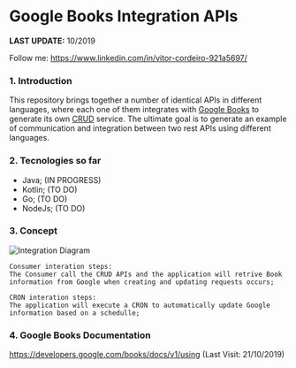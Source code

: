 # Google Books Integration APIs

**LAST UPDATE:** 10/2019

Follow me: https://www.linkedin.com/in/vitor-cordeiro-921a5697/

### 1. Introduction

This repository brings together a number of identical APIs in different languages, where each one of them integrates with [Google Books](https://developers.google.com/books/docs/v1/using) to generate its own [CRUD](https://en.wikipedia.org/wiki/Create,_read,_update_and_delete) service.
The ultimate goal is to generate an example of communication and integration between two rest APIs using different languages.

### 2. Tecnologies so far

- Java; (IN PROGRESS)
- Kotlin; (TO DO)
- Go; (TO DO)
- NodeJs; (TO DO)

### 3. Concept

![Integration Diagram](https://raw.githubusercontent.com/vitorfmc/google-books-integration-api/master/integrations_chart.png)

```
Consumer interation steps:
The Consumer call the CRUD APIs and the application will retrive Book information from Google when creating and updating requests occurs;

CRON interation steps:
The application will execute a CRON to automatically update Google information based on a schedulle;
```

### 4. Google Books Documentation

https://developers.google.com/books/docs/v1/using (Last Visit: 21/10/2019)
